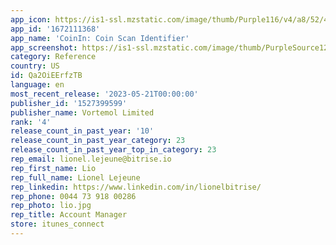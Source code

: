 ```yaml
---
app_icon: https://is1-ssl.mzstatic.com/image/thumb/Purple116/v4/a8/52/43/a8524301-48d4-c990-16c5-04d5aff37aba/AppIcon-0-1x_U007epad-0-85-220.png/1024x1024bb.png
app_id: '1672111368'
app_name: 'CoinIn: Coin Scan Identifier'
app_screenshot: https://is1-ssl.mzstatic.com/image/thumb/PurpleSource126/v4/0b/b5/d7/0bb5d749-ad63-52c0-0786-f792d61b43d1/d0462a79-54de-4ff3-aff7-ef0335c089b2_identify_rare_and_foreign_coins.png/1242x2688bb.png
category: Reference
country: US
id: Qa2OiEErfzTB
language: en
most_recent_release: '2023-05-21T00:00:00'
publisher_id: '1527399599'
publisher_name: Vortemol Limited
rank: '4'
release_count_in_past_year: '10'
release_count_in_past_year_category: 23
release_count_in_past_year_top_in_category: 23
rep_email: lionel.lejeune@bitrise.io
rep_first_name: Lio
rep_full_name: Lionel Lejeune
rep_linkedin: https://www.linkedin.com/in/lionelbitrise/
rep_phone: 0044 73 918 00286
rep_photo: lio.jpg
rep_title: Account Manager
store: itunes_connect
---
```

